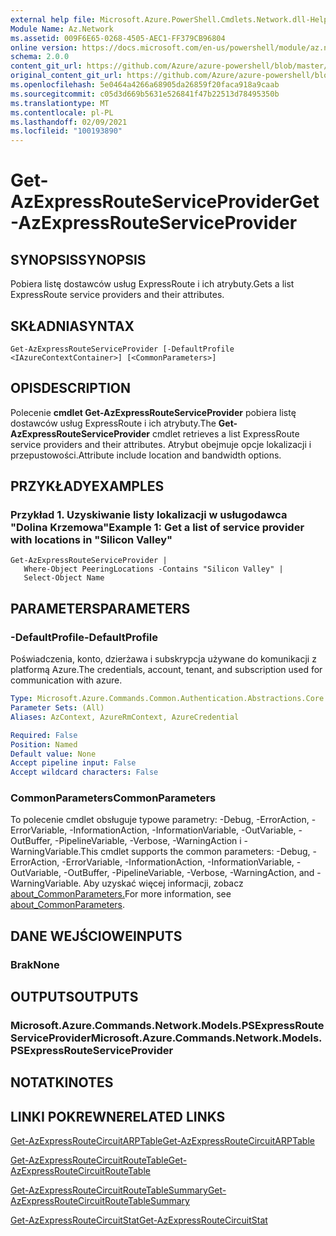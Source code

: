 ```yaml
---
external help file: Microsoft.Azure.PowerShell.Cmdlets.Network.dll-Help.xml
Module Name: Az.Network
ms.assetid: 009F6E65-0268-4505-AEC1-FF379CB96804
online version: https://docs.microsoft.com/en-us/powershell/module/az.network/get-azexpressrouteserviceprovider
schema: 2.0.0
content_git_url: https://github.com/Azure/azure-powershell/blob/master/src/Network/Network/help/Get-AzExpressRouteServiceProvider.md
original_content_git_url: https://github.com/Azure/azure-powershell/blob/master/src/Network/Network/help/Get-AzExpressRouteServiceProvider.md
ms.openlocfilehash: 5e0464a4266a68905da26859f20faca918a9caab
ms.sourcegitcommit: c05d3d669b5631e526841f47b22513d78495350b
ms.translationtype: MT
ms.contentlocale: pl-PL
ms.lasthandoff: 02/09/2021
ms.locfileid: "100193890"
---
```

# <span data-ttu-id="26c92-101">Get-AzExpressRouteServiceProvider</span><span class="sxs-lookup"><span data-stu-id="26c92-101">Get-AzExpressRouteServiceProvider</span></span>

## <span data-ttu-id="26c92-102">SYNOPSIS</span><span class="sxs-lookup"><span data-stu-id="26c92-102">SYNOPSIS</span></span>
<span data-ttu-id="26c92-103">Pobiera listę dostawców usług ExpressRoute i ich atrybuty.</span><span class="sxs-lookup"><span data-stu-id="26c92-103">Gets a list ExpressRoute service providers and their attributes.</span></span>

## <span data-ttu-id="26c92-104">SKŁADNIA</span><span class="sxs-lookup"><span data-stu-id="26c92-104">SYNTAX</span></span>

```
Get-AzExpressRouteServiceProvider [-DefaultProfile <IAzureContextContainer>] [<CommonParameters>]
```

## <span data-ttu-id="26c92-105">OPIS</span><span class="sxs-lookup"><span data-stu-id="26c92-105">DESCRIPTION</span></span>
<span data-ttu-id="26c92-106">Polecenie **cmdlet Get-AzExpressRouteServiceProvider** pobiera listę dostawców usług ExpressRoute i ich atrybuty.</span><span class="sxs-lookup"><span data-stu-id="26c92-106">The **Get-AzExpressRouteServiceProvider** cmdlet retrieves a list ExpressRoute service providers and their attributes.</span></span> <span data-ttu-id="26c92-107">Atrybut obejmuje opcje lokalizacji i przepustowości.</span><span class="sxs-lookup"><span data-stu-id="26c92-107">Attribute include location and bandwidth options.</span></span>

## <span data-ttu-id="26c92-108">PRZYKŁADY</span><span class="sxs-lookup"><span data-stu-id="26c92-108">EXAMPLES</span></span>

### <span data-ttu-id="26c92-109">Przykład 1. Uzyskiwanie listy lokalizacji w usługodawca "Dolina Krzemowa"</span><span class="sxs-lookup"><span data-stu-id="26c92-109">Example 1: Get a list of service provider with locations in "Silicon Valley"</span></span>
```
Get-AzExpressRouteServiceProvider |
   Where-Object PeeringLocations -Contains "Silicon Valley" |
   Select-Object Name
```

## <span data-ttu-id="26c92-110">PARAMETERS</span><span class="sxs-lookup"><span data-stu-id="26c92-110">PARAMETERS</span></span>

### <span data-ttu-id="26c92-111">-DefaultProfile</span><span class="sxs-lookup"><span data-stu-id="26c92-111">-DefaultProfile</span></span>
<span data-ttu-id="26c92-112">Poświadczenia, konto, dzierżawa i subskrypcja używane do komunikacji z platformą Azure.</span><span class="sxs-lookup"><span data-stu-id="26c92-112">The credentials, account, tenant, and subscription used for communication with azure.</span></span>

```yaml
Type: Microsoft.Azure.Commands.Common.Authentication.Abstractions.Core.IAzureContextContainer
Parameter Sets: (All)
Aliases: AzContext, AzureRmContext, AzureCredential

Required: False
Position: Named
Default value: None
Accept pipeline input: False
Accept wildcard characters: False
```

### <span data-ttu-id="26c92-113">CommonParameters</span><span class="sxs-lookup"><span data-stu-id="26c92-113">CommonParameters</span></span>
<span data-ttu-id="26c92-114">To polecenie cmdlet obsługuje typowe parametry: -Debug, -ErrorAction, -ErrorVariable, -InformationAction, -InformationVariable, -OutVariable, -OutBuffer, -PipelineVariable, -Verbose, -WarningAction i -WarningVariable.</span><span class="sxs-lookup"><span data-stu-id="26c92-114">This cmdlet supports the common parameters: -Debug, -ErrorAction, -ErrorVariable, -InformationAction, -InformationVariable, -OutVariable, -OutBuffer, -PipelineVariable, -Verbose, -WarningAction, and -WarningVariable.</span></span> <span data-ttu-id="26c92-115">Aby uzyskać więcej informacji, zobacz [about_CommonParameters.](http://go.microsoft.com/fwlink/?LinkID=113216)</span><span class="sxs-lookup"><span data-stu-id="26c92-115">For more information, see [about_CommonParameters](http://go.microsoft.com/fwlink/?LinkID=113216).</span></span>

## <span data-ttu-id="26c92-116">DANE WEJŚCIOWE</span><span class="sxs-lookup"><span data-stu-id="26c92-116">INPUTS</span></span>

### <span data-ttu-id="26c92-117">Brak</span><span class="sxs-lookup"><span data-stu-id="26c92-117">None</span></span>

## <span data-ttu-id="26c92-118">OUTPUTS</span><span class="sxs-lookup"><span data-stu-id="26c92-118">OUTPUTS</span></span>

### <span data-ttu-id="26c92-119">Microsoft.Azure.Commands.Network.Models.PSExpressRouteServiceProvider</span><span class="sxs-lookup"><span data-stu-id="26c92-119">Microsoft.Azure.Commands.Network.Models.PSExpressRouteServiceProvider</span></span>

## <span data-ttu-id="26c92-120">NOTATKI</span><span class="sxs-lookup"><span data-stu-id="26c92-120">NOTES</span></span>

## <span data-ttu-id="26c92-121">LINKI POKREWNE</span><span class="sxs-lookup"><span data-stu-id="26c92-121">RELATED LINKS</span></span>

[<span data-ttu-id="26c92-122">Get-AzExpressRouteCircuitARPTable</span><span class="sxs-lookup"><span data-stu-id="26c92-122">Get-AzExpressRouteCircuitARPTable</span></span>](Get-AzExpressRouteCircuitARPTable.md)

[<span data-ttu-id="26c92-123">Get-AzExpressRouteCircuitRouteTable</span><span class="sxs-lookup"><span data-stu-id="26c92-123">Get-AzExpressRouteCircuitRouteTable</span></span>](Get-AzExpressRouteCircuitRouteTable.md)

[<span data-ttu-id="26c92-124">Get-AzExpressRouteCircuitRouteTableSummary</span><span class="sxs-lookup"><span data-stu-id="26c92-124">Get-AzExpressRouteCircuitRouteTableSummary</span></span>](Get-AzExpressRouteCircuitRouteTableSummary.md)

[<span data-ttu-id="26c92-125">Get-AzExpressRouteCircuitStat</span><span class="sxs-lookup"><span data-stu-id="26c92-125">Get-AzExpressRouteCircuitStat</span></span>](./Get-AzExpressRouteCircuitStat.md)
